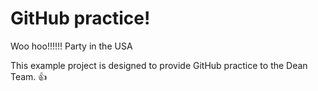 GitHub practice!
================

Woo hoo!!!!!! Party in the USA

This example project is designed to provide GitHub practice to the Dean Team. :thumbsup:
